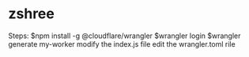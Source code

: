 # zshree
Steps:
$npm install -g @cloudflare/wrangler
$wrangler login
$wrangler generate my-worker
modify the index.js file
edit the wrangler.toml rile